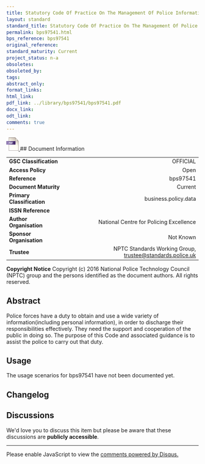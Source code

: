```yaml
---
title: Statutory Code Of Practice On The Management Of Police Information (Mopi Code Of Practice)
layout: standard
standard_title: Statutory Code Of Practice On The Management Of Police Information (Mopi Code Of Practice)
permalink: bps97541.html
bps_reference: bps97541
original_reference: 
standard_maturity: Current
project_status: n-a
obsoletes: 
obsoleted_by: 
tags: 
abstract_only:
format_links:
html_link: 
pdf_link: ../library/bps97541/bps97541.pdf
docx_link: 
odt_link: 
comments: true
---
```



<a target="_blank" href="../library/bps97541/bps97541.pdf">
    <img src="../images/pdf@0.5x.png" alt="pdf link" title="pdf link" style="max-height:35px;">
</a>
## Document Information

|||
| :------- | ------: |
| **GSC Classification**     | OFFICIAL |
| **Access Policy**          | Open |
| **Reference**              | bps97541  |
| **Document Maturity**      | Current |
| **Primary Classification** | business.policy.data |
| **ISSN Reference**         |  |
| **Author Organisation**    |National Centre for Policing Excellence|
| **Sponsor Organisation**   |Not Known|
| **Trustee**                | NPTC Standards Working Group, <a href="mailto:trustee@standards.police.uk?subject=bps97541 Statutory Code Of Practice On The Management Of Police Information (Mopi Code Of Practice)">trustee@standards.police.uk |

**Copyright Notice**
Copyright (c) 2016 National Police Technology Council (NPTC) group and the persons identified as the document authors. All rights reserved.

## Abstract
Police  forces  have  a  duty  to  obtain  and  use  a  wide  variety   of  
    information(including personal  information),  in  order  to  discharge  their  
    responsibilities effectively.  They need the support and cooperation of 
    the public in doing so. The purpose of this Code and associated guidance is 
    to assist the police to carry out that duty.
        
## Usage
The usage scenarios for bps97541 have not been documented yet.

## Changelog


## Discussions
We'd love you to discuss this item but please be aware that these discussions are **publicly accessible**.
<hr>
<div id="disqus_thread"></div>

<script>

/**
*  RECOMMENDED CONFIGURATION VARIABLES: EDIT AND UNCOMMENT THE SECTION BELOW TO INSERT DYNAMIC VALUES FROM YOUR PLATFORM OR CMS.
*  LEARN WHY DEFINING THESE VARIABLES IS IMPORTANT: https://disqus.com/admin/universalcode/#configuration-variables*/
/*
var disqus_config = function () {
this.page.url = PAGE_URL;  // Replace PAGE_URL with your page's canonical URL variable
this.page.identifier = PAGE_IDENTIFIER; // Replace PAGE_IDENTIFIER with your page's unique identifier variable
};
*/
(function() { // DON'T EDIT BELOW THIS LINE
var d = document, s = d.createElement('script');
s.src = 'https://nptcstandards.disqus.com/embed.js';
s.setAttribute('data-timestamp', +new Date());
(d.head || d.body).appendChild(s);
})();
</script>
<noscript>Please enable JavaScript to view the <a href="https://disqus.com/?ref_noscript">comments powered by Disqus.</a></noscript>

